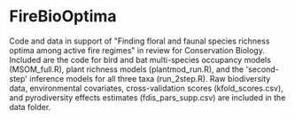 # FireBioOptima
Code and data in support of "Finding floral and faunal species richness optima among active fire regimes" in review for Conservation Biology. Included are the code for bird and bat multi-species occupancy models (MSOM_full.R), plant richness models (plantmod_run.R), and the 'second-step' inference models for all three taxa (run_2step.R). Raw biodiversity data, environmental covariates, cross-validation scores (kfold_scores.csv), and pyrodiversity effects estimates (fdis_pars_supp.csv) are included in the data folder. 
